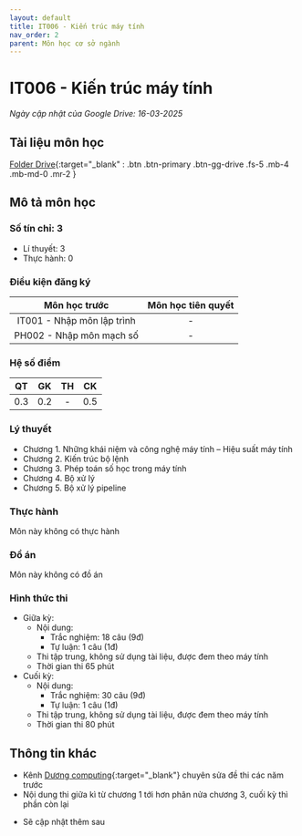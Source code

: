 ```yaml
---
layout: default
title: IT006 - Kiến trúc máy tính
nav_order: 2
parent: Môn học cơ sở ngành
---
```


# IT006 - Kiến trúc máy tính

*Ngày cập nhật của Google Drive: 16-03-2025*
## Tài liệu môn học

[Folder Drive](https://drive.google.com/drive/folders/10uq4gyAYqqRAmOgljYOS1nTXuMqoztob){:target="_blank" : .btn .btn-primary .btn-gg-drive .fs-5 .mb-4 .mb-md-0 .mr-2 }

## Mô tả môn học

### Số tín chỉ: 3
- Lí thuyết: 3
- Thực hành: 0

### Điều kiện đăng ký

| Môn học trước| Môn học tiên quyết  |
|------|-----|
| <center>IT001 - Nhập môn lập trình</center>| <center>-</center>|
| <center>PH002 - Nhập môn mạch số</center>| <center>-</center>|

### Hệ số điểm

| QT   | GK  | TH  | CK  |
|------|-----|-----|-----|
| <center>0.3</center>| <center>0.2</center>| <center>-</center> | <center>0.5</center> |

### Lý thuyết

- Chương 1. Những khái niệm và công nghệ máy tính – Hiệu suất máy tính
- Chương 2. Kiến trúc bộ lệnh
- Chương 3. Phép toán số học trong máy tính
- Chương 4. Bộ xử lý
- Chương 5. Bộ xử lý pipeline

### Thực hành

Môn này không có thực hành

### Đồ án

Môn này không có đồ án

### Hình thức thi

- Giữa kỳ: 
    - Nội dung:
        + Trắc nghiệm: 18 câu (9đ)
        + Tự luận: 1 câu (1đ)
    - Thi tập trung, không sử dụng tài liệu, được đem theo máy tính
    - Thời gian thi 65 phút
- Cuối kỳ:
    - Nội dung: 
        + Trắc nghiệm: 30 câu (9đ)
        + Tự luận: 1 câu (1đ)
    - Thi tập trung, không sử dụng tài liệu, được đem theo máy tính
    - Thời gian thi 80 phút

## Thông tin khác
- Kênh [Dương computing](https://www.youtube.com/@DuongComputing/featured){:target="_blank"} chuyên sửa đề thi các năm trước 
- Nội dung thi giữa kì từ chương 1 tới hơn phân nửa chương 3, cuối kỳ thì phần còn lại
* Sẽ cập nhật thêm sau 
